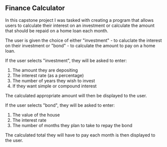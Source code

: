 <h2>Finance Calculator</h2>

In this capstone project I was tasked with creating a program that allows users to calculate their interest on an investment or calculate the amount that should be repaid on a home loan each month.

The user is given the choice of either "investment" - to caluclate the interest on their investment or "bond" - to calculate the amount to pay on a home loan. 

If the user selects "investment", they will be asked to enter:
<ol>
  <li>The amount they are depositing</li>
  <li>The interest rate (as a percentage)</li>
  <li>The number of years they wish to invest</li>
  <li>If they want simple or compound interest</li>
</ol>

The calculated appropriate amount will then be displayed to the user. 

If the user selects "bond", they will be asked to enter:
<ol>
  <li>The value of the house</li>
  <li>The interest rate</li>
  <li>The number of months they plan to take to repay the bond</li>
</ol>

The calculated total they will have to pay each month is then displayed to the user.
